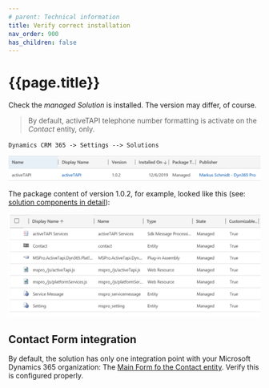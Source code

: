```yaml
---
# parent: Technical information
title: Verify correct installation
nav_order: 900
has_children: false
---
```


# {{page.title}}

Check the *managed Solution* is installed. The version may differ, of course. 

> By default, activeTAPI telephone number formatting is activate on the *Contact* entity, only. 

`Dynamics CRM 365 -> Settings --> Solutions`

![image-20191217144254538](verifySetupOnPremise.assets/image-20191217144254538.png)

The package content of version 1.0.2, for example, looked like this  (see: [solution components in detail](.\solution\content.md)):

![image-20191217144539707](verifySetupOnPremise.assets/image-20191217144539707.png)

## Contact Form integration

By default, the solution has only one integration point with your Microsoft Dynamics 365 organization: The [Main Form fo the Contact entity](solution\index.md). Verify this is configured properly.
